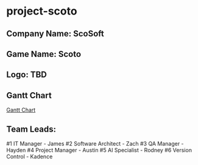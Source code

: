 # project-scoto

## Company Name: ScoSoft
## Game Name: Scoto

## Logo: TBD

## Gantt Chart
[Gantt Chart](https://docs.google.com/spreadsheets/d/1ek0lzaA0r-ovCgkcUTNwH6t-urSb6KmnIw5vToFRsNw/edit#gid=0)

## Team Leads:
#1 IT Manager - James
#2 Software Architect - Zach
#3 QA Manager - Hayden
#4 Project Manager - Austin
#5 AI Specialist - Rodney
#6 Version Control - Kadence

